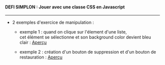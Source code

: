 #### DEFI SIMPLON : Jouer avec une classe CSS en Javascript
-----------------------------------------------------------


* 2 exemples d'exercice de manipulation :

    - exemple 1 : quand on clique sur l'élement d'une liste,  
      cet élément se sélectionne et son background color devient bleu clair : [Aperçu](http://htmlpreview.github.io/?https://github.com/ouskah/jouer-avec-une-classe-CSS-en-javascript/blob/master/exemple1/test_class-css.html)
             
    - exemple 2 : création d'un bouton de suppression et d'un bouton de restauration : [Aperçu](http://htmlpreview.github.io/?https://github.com/ouskah/jouer-avec-une-classe-CSS-en-javascript/blob/master/exemple2/test_class-css.html)

